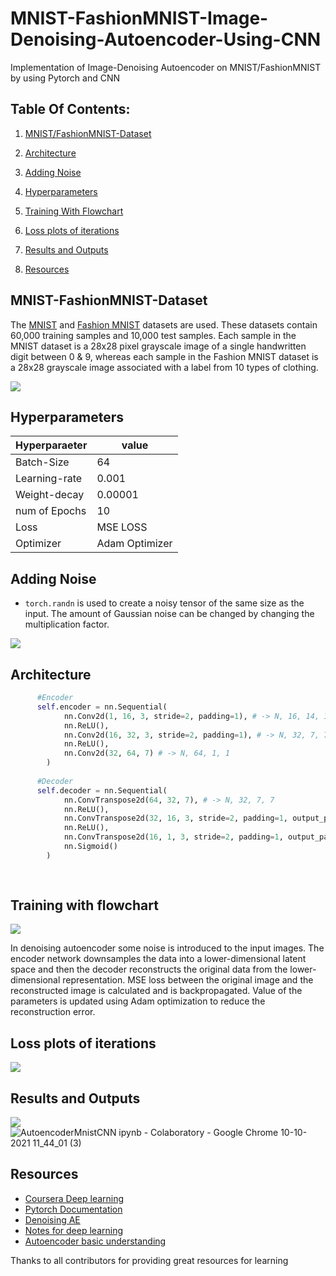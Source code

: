 # MNIST-FashionMNIST-Image-Denoising-Autoencoder-Using-CNN
Implementation of Image-Denoising Autoencoder on MNIST/FashionMNIST by using Pytorch and CNN
## Table Of Contents:
1. [MNIST/FashionMNIST-Dataset](#mnist-fashionmnist-dataset)


2. [Architecture](#architecture)
3. [Adding Noise](#adding-noise)
4. [Hyperparameters](#hyperparameters)
5. [Training With Flowchart](#training-with-flowchart)
6. [Loss plots of iterations](#loss-plots-of-iterations)
7. [Results and Outputs](#results-and-outputs)
8. [Resources](#resources)



## MNIST-FashionMNIST-Dataset
The [MNIST](http://yann.lecun.com/exdb/mnist/) and [Fashion MNIST](https://github.com/zalandoresearch/fashion-mnist) datasets are used. These datasets contain 60,000 training samples and 10,000 test samples. Each sample in the MNIST dataset is a 28x28 pixel grayscale image of a single handwritten digit between 0 & 9, whereas each sample in the Fashion MNIST dataset is a 28x28 grayscale image associated with a label from 10 types of clothing.

 

![](https://i.imgur.com/FhAVzAp.png)









## Hyperparameters

| Hyperparaeter |value          |
| ------------- | ------------- |
| Batch-Size    | 64            |
| Learning-rate | 0.001         |
| Weight-decay  | 0.00001       |
| num of Epochs | 10            |
|  Loss         |  MSE LOSS     |
|  Optimizer    | Adam Optimizer|

## Adding Noise
* ```torch.randn``` is used to create a noisy tensor of the same size as the input. The amount of Gaussian noise can be changed by changing the multiplication factor.
 
 ![](https://i.imgur.com/xeT9wzT.png)


## Architecture 

```   python
      #Encoder
      self.encoder = nn.Sequential(
            nn.Conv2d(1, 16, 3, stride=2, padding=1), # -> N, 16, 14, 14
            nn.ReLU(),
            nn.Conv2d(16, 32, 3, stride=2, padding=1), # -> N, 32, 7, 7
            nn.ReLU(),
            nn.Conv2d(32, 64, 7) # -> N, 64, 1, 1
        )
        
      #Decoder
      self.decoder = nn.Sequential(
            nn.ConvTranspose2d(64, 32, 7), # -> N, 32, 7, 7
            nn.ReLU(),
            nn.ConvTranspose2d(32, 16, 3, stride=2, padding=1, output_padding=1), # N, 16, 14, 14 (N,16,13,13 without output_padding)
            nn.ReLU(),
            nn.ConvTranspose2d(16, 1, 3, stride=2, padding=1, output_padding=1), # N, 1, 28, 28  (N,1,27,27 without output_padding)
            nn.Sigmoid()
        )
      
        
 ```
## Training with flowchart
![](https://i.imgur.com/2YV6uPE.png)

In denoising autoencoder some noise is introduced to the input images. The encoder network downsamples the data into a lower-dimensional latent space and then the decoder reconstructs the original data from the lower-dimensional representation. MSE loss between the original image and the reconstructed image is calculated and is backpropagated. Value of the parameters is updated using Adam optimization to reduce the reconstruction error.

## Loss plots of iterations
![](https://i.imgur.com/Nv85Rrv.png)


## Results and Outputs
![](https://i.imgur.com/5TNsDG0.png)
![AutoencoderMnistCNN ipynb - Colaboratory - Google Chrome 10-10-2021 11_44_01 (3)](https://user-images.githubusercontent.com/87975841/136731685-6dc4a90e-e016-424e-bbba-a91ef1a5d4fa.png)


## Resources
- [Coursera Deep learning](https://www.coursera.org/specializations/deep-learning?)
- [Pytorch Documentation](https://pytorch.org/)
- [Denoising AE](https://lilianweng.github.io/lil-log/2018/08/12/from-autoencoder-to-beta-vae.html)
- [Notes for deep learning](https://aman.ai/coursera-dl/)
- [Autoencoder basic understanding](https://www.youtube.com/watch?v=q222maQaPYo&t=104s)

Thanks to all contributors for providing great resources for learning


